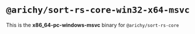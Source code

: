 # `@arichy/sort-rs-core-win32-x64-msvc`

This is the **x86_64-pc-windows-msvc** binary for `@arichy/sort-rs-core`
